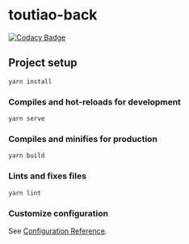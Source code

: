 # toutiao-back

[![Codacy Badge](https://api.codacy.com/project/badge/Grade/329f216e1e16407ebcefd87612df6b9f)](https://app.codacy.com/manual/HAIZAKURA/toutiao-back?utm_source=github.com&utm_medium=referral&utm_content=HAIZAKURA/toutiao-back&utm_campaign=Badge_Grade_Settings)

## Project setup
```
yarn install
```

### Compiles and hot-reloads for development
```
yarn serve
```

### Compiles and minifies for production
```
yarn build
```

### Lints and fixes files
```
yarn lint
```

### Customize configuration
See [Configuration Reference](https://cli.vuejs.org/config/).
